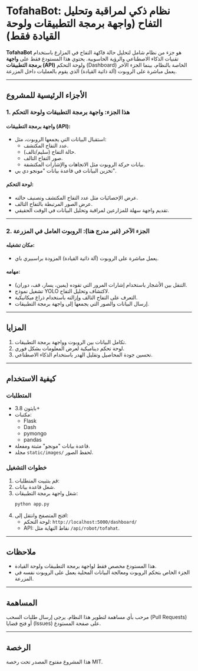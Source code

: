 
# TofahaBot: نظام ذكي لمراقبة وتحليل التفاح (واجهة برمجة التطبيقات ولوحة القيادة فقط)

**TofahaBot** هو جزء من نظام شامل لتحليل حالة فاكهة التفاح في المزارع باستخدام تقنيات الذكاء الاصطناعي والرؤية الحاسوبية. يحتوي هذا المستودع فقط على **واجهة برمجة التطبيقات (API)** ولوحة التحكم (Dashboard) الخاصة بالنظام، بينما الجزء الآخر يعمل مباشرة على الروبوت (آلة ذاتية القيادة) الذي يقوم بالعمليات داخل المزرعة.

---

## الأجزاء الرئيسية للمشروع

### 1. هذا الجزء: واجهة برمجة التطبيقات ولوحة التحكم
#### واجهة برمجة التطبيقات (API):
- استقبال البيانات التي يجمعها الروبوت، مثل:
  - عدد التفاح المكتشف.
  - حالة التفاح (سليم/تالف).
  - صور التفاح التالف.
  - بيانات حركة الروبوت مثل الاتجاهات والإشارات المكتشفة.
- تخزين البيانات في قاعدة بيانات "مونجو دي بي".

#### لوحة التحكم:
- عرض الإحصائيات مثل عدد التفاح المكتشف وتصنيف حالته.
- عرض الصور المرتبطة بالتفاح التالف.
- تقديم واجهة سهلة للمزارعين لمراقبة وتحليل البيانات في الوقت الحقيقي.

---

### 2. الجزء الآخر (غير مدرج هنا): الروبوت العامل في المزرعة
#### مكان تشغيله:
- يعمل مباشرة على الروبوت (آلة ذاتية القيادة) المزودة براسبيري باي.

#### مهامه:
- التنقل بين الأشجار باستخدام إشارات المرور التي تقوده (يمين، يسار، قف، دوران).
- تشغيل نموذج YOLO لاكتشاف وتحليل التفاح.
- التعرف على التفاح التالف وإزالته باستخدام ذراع ميكانيكية.
- إرسال البيانات والصور التي يجمعها إلى واجهة برمجة التطبيقات.

---

## المزايا
1. تكامل البيانات بين الروبوت وواجهة برمجة التطبيقات.
2. لوحة تحكم ديناميكية لعرض المعلومات بشكل فوري.
3. تحسين جودة المحاصيل وتقليل الهدر باستخدام الذكاء الاصطناعي.

---

## كيفية الاستخدام

### المتطلبات
- بايثون 3.8+
- مكتبات:
  - Flask
  - Dash
  - pymongo
  - pandas
- قاعدة بيانات "مونجو" مثبتة ومفعلة.
- مجلد `static/images/` لحفظ الصور.

### خطوات التشغيل
1. قم بتثبيت المتطلبات:
2. شغل قاعدة بيانات.
3. شغل واجهة برمجة التطبيقات:
   ```bash
   python app.py
   ```
4. افتح المتصفح وانتقل إلى:
   - لوحة التحكم: `http://localhost:5000/dashboard/`
   - API: نقاط النهاية مثل `/api/robot/tofahat`.

---

## ملاحظات
- هذا المستودع مخصص فقط لواجهة برمجة التطبيقات ولوحة القيادة.
- الجزء الخاص بتحكم الروبوت ومعالجة البيانات المحلية يعمل على الروبوت نفسه في المزرعة.

---

## المساهمة
مرحب بأي مساهمة لتطوير هذا النظام. يرجى إرسال طلبات السحب (Pull Requests) أو فتح قضايا (Issues) على صفحة المستودع.

---

## الرخصة
هذا المشروع مفتوح المصدر تحت رخصة MIT.

